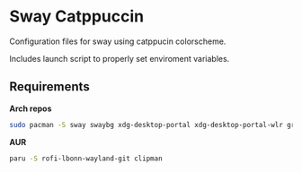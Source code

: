 # Sway Catppuccin

Configuration files for sway using catppucin colorscheme.

Includes launch script to properly set enviroment variables.

## Requirements

**Arch repos**

```bash
sudo pacman -S sway swaybg xdg-desktop-portal xdg-desktop-portal-wlr grim wl-clipboard waybar
```

**AUR**

```bash
paru -S rofi-lbonn-wayland-git clipman
```
